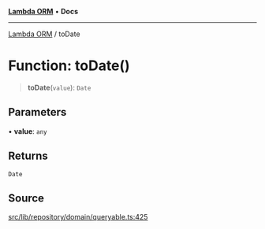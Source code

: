 [**Lambda ORM**](../README.md) • **Docs**

***

[Lambda ORM](../README.md) / toDate

# Function: toDate()

> **toDate**(`value`): `Date`

## Parameters

• **value**: `any`

## Returns

`Date`

## Source

[src/lib/repository/domain/queryable.ts:425](https://github.com/lambda-orm/lambdaorm-base/blob/5d74b344f8322b5f4e53698b0a2759c1bc628a31/src/lib/repository/domain/queryable.ts#L425)

